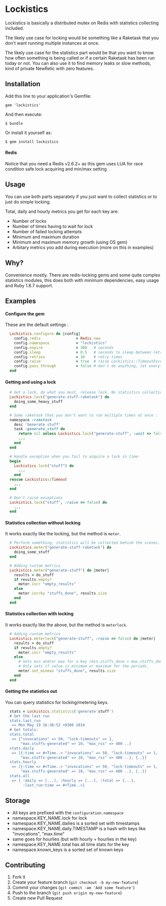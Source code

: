 # Lockistics

Lockistics is basically a distributed mutex on Redis with statistics collecting included.

The likely use case for locking would be something like a Raketask that you don't want running multiple instances at once.

The likely use case for the statistics part would be that you want to know how often something is being called or if a certain Raketask has been run today or not. You can also use it to find memory leaks or slow methods, kind of private NewRelic with zero features.

## Installation

Add this line to your application's Gemfile:

    gem 'lockistics'

And then execute:

    $ bundle

Or install it yourself as:

    $ gem install lockistics

#### Redis

Notice that you need a Redis v2.6.2+ as this gem uses LUA for race condition safe lock acquiring and min/max setting

## Usage

You can use both parts separately if you just want to collect statistics or to just do simple locking.

Total, daily and hourly metrics you get for each key are:

 - Number of locks
 - Number of times having to wait for lock
 - Number of failed locking attempts
 - Minimum and maximum duration
 - Minimum and maximum memory growth (using OS gem)
 - Arbitary metrics you add during execution (more on this in examples)

## Why?

Convenience mostly. There are redis-locking gems and some quite complex statistics modules, this does both with minimum dependencies, easy usage and Ruby 1.8.7 support.

## Examples

#### Configure the gem

These are the default settings :

```ruby
  Lockistics.configure do |config|
    config.redis                = Redis.new
    config.namespace            = "lockistics"
    config.expire               = 300   # seconds
    config.sleep                = 0.5   # seconds to sleep between retries
    config.retries              = 10    # retry times
    config.raise                = true  # raise Lockistics::TimeoutException when lock fails
    config.pass_through         = false # don't do anything, let everything pass through
  end
```

#### Getting and using a lock

```ruby
  # Get a lock, do what you must, release lock. No statistics collection.
  Lockistics.lock("generate-stuff-raketask") do
    doing_some_heavy_stuff
  end
```

```ruby
  # Some raketask that you don't want to run multiple times at once :
  namespace :raketask
    desc 'Generate stuff'
    task :generate_stuff do
      return nil unless Lockistics.lock("generate-stuff", :wait => false)
      ...
    end
  end
```

```ruby
  # Handle exception when you fail to acquire a lock in time:
  begin
    Lockistics.lock("stuff") do
      ...
    end
  rescue Lockistics::Timeout
    ...
  end
```

```ruby
  # Don't raise exceptions
  Lockistics.lock("stuff", :raise => false) do
    ...
  end
```

#### Statistics collection without locking

It works exactly like the locking, but the method is `meter`.

```ruby
  # Perform something, statistics will be collected behind the scenes.
  Lockistics.meter("generate-stuff-raketask") do
    doing_some_stuff
  end
```

```ruby
  # Adding custom metrics
  Lockistics.meter("generate-stuff") do |meter|
    results = do_stuff
    if results.empty?
      meter.incr "empty_results"
    else
      meter.incrby "stuffs_done", results.size
    end
  end
```

#### Statistics collection with locking

It works exactly like the above, but the method is `meterlock`.

```ruby
  # Adding custom metrics
  Lockistics.meterlock("generate-stuff", :raise => false) do |meter|
    results = do_stuff
    if results.empty?
      meter.incr "empty_results"
    else
      # Sets min and/or max for a key (min.stuffs_done + max.stuffs_done)
      # Only sets if value is minimum or maximum for the periods.
      meter.set_minmax "stuffs_done", results.size
    end
  end
```

#### Getting the statistics out

You can query statistics for locking/metering keys.

```ruby
  stats = Lockistics.statistics('generate'stuff')
  # Get the last run
  stats.last_run
   => Mon May 19 16:38:52 +0300 2014
  # Get totals:
  stats.total
   => {"invocations" => 50, "lock-timeouts" => 1,
       "max.stuffs-generated" => 10, "max_rss" => 400 ..}
  stats.daily
   => [{:time => #<Time..> "invocations" => 50, "lock-timeouts" => 1,
       "max.stuffs-generated" => 10, "max_rss" => 400 ..}, {..}]
  stats.hourly
   => [{:time => #<Time..> "invocations" => 50, "lock-timeouts" => 1,
       "max.stuffs-generated" => 10, "max_rss" => 400 ..}, {..}]
  stats.all
   => { :daily => [...], :hourly => [...], :total => {...},
        :last_run:time => #<Time..>}
```

## Storage

- All keys are prefixed with the `configuration.namespace`
- namespace.KEY_NAME.lock for lock
- namespace.KEY_NAME.dailies is a sorted set with timestamps
- namespace.KEY_NAME.daily.TIMESTAMP is a hash with keys like "invocations", "max.time"
- same goes for hourlies (but with hourly + hourlies in the key)
- namespace.KEY_NAME.total has all time stats for the key
- namespace.known_keys is a sorted set of known keys

## Contributing

1. Fork it
2. Create your feature branch (`git checkout -b my-new-feature`)
3. Commit your changes (`git commit -am 'Add some feature'`)
4. Push to the branch (`git push origin my-new-feature`)
5. Create new Pull Request
